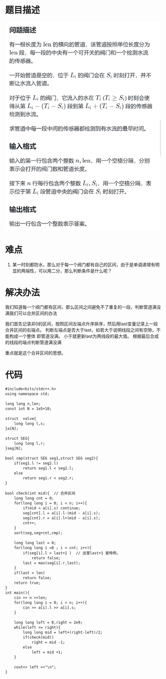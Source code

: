 # 题目描述
![alt text](image-3.png)

# 难点
1. 某一时刻都防水，那么对于每一个阀门都有自己的区间，由于是单调递增有明显的两端性，可以用二分，那么判断条件是什么呢？

# 解决办法
我们知道每一个阀门都有区间，那么区间之间避免不了重复的一段，判断管道满没满我们可以合并区间的办法

我们首先记录非0的区间，按照区间左端点升序排序，然后用last变量记录上一段合并区间的右端点。
判断左端点是否大于last，如若大于说明线段之间有空隙，不能构成一个整体 即管道没满。
小于就更新last为两线段的最大值。  根据最后合成的线段的端点判断管道满没满

重点就是这个合并区间的思想。

# 代码
```
#include<bits/stdc++.h>
using namespace std;

long long n,len;
const int N = 1e5+10;

struct  valve{
	long long l,s;
}a[N];

struct SEG{
	long long l,r;
}seg[N];

bool cmp(struct SEG seg1,struct SEG seg2){
	if(seg1.l != seg2.l)
		return seg1.l < seg2.l;
	else
		return seg1.r < seg2.r;
}

bool check(int mid){  // 合并区间
	long long cnt = 0;
	for(long long i = 0; i < n; i++){
		if(mid < a[i].s) continue;
		seg[cnt].l = a[i].l-(mid - a[i].s);
		seg[cnt].r = a[i].l+(mid - a[i].s);
		cnt++;
	}
	sort(seg,seg+cnt,cmp);
	
	long long last = 0;
	for(long long i =0 ; i < cnt; i++){
		if(seg[i].l > last+1 )	// 这里last+1 是特例。
			return false;
		last = max(seg[i].r,last);
	}
	if(last < len)
		return false;
	return true;
}
int main(){
	cin >> n >>len;
	for(long long i = 0; i < n; i++){
		cin >> a[i].l >> a[i].s;
	}	
	
	long long left = 0,right = 2e9;
	while(left <= right){
		long long mid = left+(right-left)/2;
		if(check(mid))
			right = mid -1;
		else
			left = mid +1;
	}
	
	cout<< left <<"\n";
} 
```